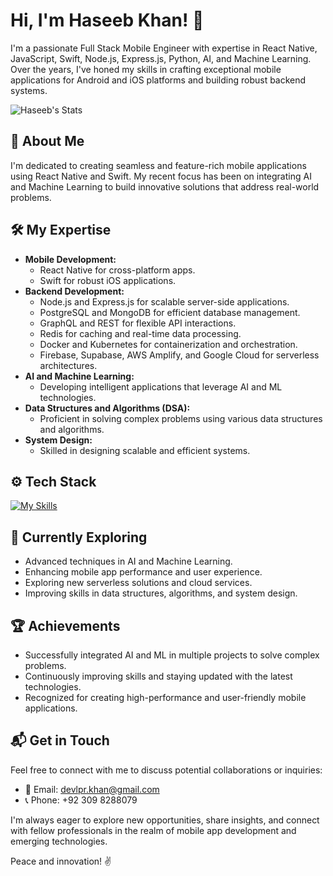 # Hi, I'm Haseeb Khan! 👋

I'm a passionate Full Stack Mobile Engineer with expertise in React Native, JavaScript, Swift, Node.js, Express.js, Python, AI, and Machine Learning. Over the years, I've honed my skills in crafting exceptional mobile applications for Android and iOS platforms and building robust backend systems.

![Haseeb's Stats](https://github-readme-stats.vercel.app/api?username=devlprkhan&theme=vue-dark&show_icons=true&hide_border=true&count_private=true)

## 🚀 About Me

I'm dedicated to creating seamless and feature-rich mobile applications using React Native and Swift. My recent focus has been on integrating AI and Machine Learning to build innovative solutions that address real-world problems.

## 🛠️ My Expertise

- **Mobile Development:** 
  - React Native for cross-platform apps.
  - Swift for robust iOS applications.
- **Backend Development:** 
  - Node.js and Express.js for scalable server-side applications.
  - PostgreSQL and MongoDB for efficient database management.
  - GraphQL and REST for flexible API interactions.
  - Redis for caching and real-time data processing.
  - Docker and Kubernetes for containerization and orchestration.
  - Firebase, Supabase, AWS Amplify, and Google Cloud for serverless architectures.
- **AI and Machine Learning:** 
  - Developing intelligent applications that leverage AI and ML technologies.
- **Data Structures and Algorithms (DSA):**
  - Proficient in solving complex problems using various data structures and algorithms.
- **System Design:**
  - Skilled in designing scalable and efficient systems.

## ⚙️ Tech Stack

[![My Skills](https://skillicons.dev/icons?i=react,js,nodejs,swift,python,graphql,postgresql,mongodb,redis,docker,kubernetes,firebase,aws,gcp)](https://skillicons.dev)

## 🌱 Currently Exploring

- Advanced techniques in AI and Machine Learning.
- Enhancing mobile app performance and user experience.
- Exploring new serverless solutions and cloud services.
- Improving skills in data structures, algorithms, and system design.

## 🏆 Achievements

- Successfully integrated AI and ML in multiple projects to solve complex problems.
- Continuously improving skills and staying updated with the latest technologies.
- Recognized for creating high-performance and user-friendly mobile applications.

## 📬 Get in Touch

Feel free to connect with me to discuss potential collaborations or inquiries:
- 📧 Email: [devlpr.khan@gmail.com](mailto:devlpr.khan@gmail.com)
- 📞 Phone: +92 309 8288079

I'm always eager to explore new opportunities, share insights, and connect with fellow professionals in the realm of mobile app development and emerging technologies.

Peace and innovation! ✌️
